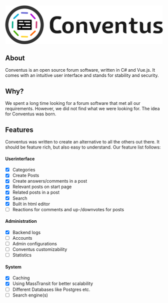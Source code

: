 ![Conventus-Logo-Text](https://github.com/Conventus-and-friends/Media/blob/main/Logo-Text/Conventus-Text-250.png?raw=true)

## About
Conventus is an open source forum software, written in C# and Vue.js. It comes with an intuitive user interface and stands for stability and security.

## Why?
We spent a long time looking for a forum software that met all our requirements. However, we did not find what we were looking for. The idea for Conventus was born.

## Features
Conventus was written to create an alternative to all the others out there. It should be feature rich, but also easy to understand. Our feature list follows:

#### Userinterface
- [x] Categories
- [x] Create Posts
- [x] Create answers/comments in a post
- [x] Relevant posts on start page
- [x] Related posts in a post
- [x] Search
- [x] Built in html editor
- [ ] Reactions for comments and up-/downvotes for posts

#### Administration
- [x] Backend logs
- [ ] Accounts
- [ ] Admin configurations
- [ ] Conventus customizability
- [ ] Statistics

#### System
- [x] Caching
- [x] Using MassTransit for better scalability
- [ ] Different Databases like Postgres etc.
- [ ] Search engine(s)
